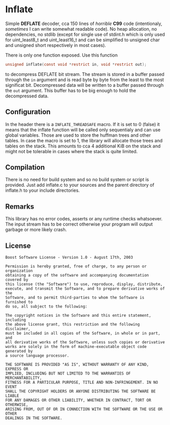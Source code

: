 # Inflate
Simple __DEFLATE__ decoder, cca 150 lines of _horrible_ __C99__ code (intentionaly, _sometimes_ I can write somewhat readable code). No heap allocation, no dependencies, no stdlib (except for single use of stdint.h which is only used for uint_least8_t and uint_least16_t and can be simplified to unsigned char and unsigned short respectively in most cases).

There is only one function exposed.
Use this function
```c
unsigned inflate(const void *restrict in, void *restrict out);
```
to decompress DEFLATE bit stream. The stream is stored in a buffer passed through the `in` argument and is read byte by byte from the least to the most significat bit. Decompressed data will be written to a buffer passed through the `out` argument. This buffer has to be big enough to hold the decompressed data.

## Configuration
In the header there is a `INFLATE_THREADSAFE` macro. If it is set to 0 (false) it means that the inflate function will be called only sequentialy and can use global variables. Those are used to store the huffman trees and other tables. In case the macro is set to 1, the library will allocate those trees and tables on the stack. This amounts to cca 4 additional KiB on the stack and might not be tolerable in cases where the stack is quite limited.

## Compilation
There is no need for build system and so no build system or script is provided. Just add inflate.c to your sources and the parent directory of inflate.h to your include directories.

## Remarks
This library has no error codes, asserts or any runtime checks whatsoever. The input stream has to be correct otherwise your program will output garbage or more likely crash.

## License
```
Boost Software License - Version 1.0 - August 17th, 2003

Permission is hereby granted, free of charge, to any person or organization
obtaining a copy of the software and accompanying documentation covered by
this license (the "Software") to use, reproduce, display, distribute,
execute, and transmit the Software, and to prepare derivative works of the
Software, and to permit third-parties to whom the Software is furnished to
do so, all subject to the following:

The copyright notices in the Software and this entire statement, including
the above license grant, this restriction and the following disclaimer,
must be included in all copies of the Software, in whole or in part, and
all derivative works of the Software, unless such copies or derivative
works are solely in the form of machine-executable object code generated by
a source language processor.

THE SOFTWARE IS PROVIDED "AS IS", WITHOUT WARRANTY OF ANY KIND, EXPRESS OR
IMPLIED, INCLUDING BUT NOT LIMITED TO THE WARRANTIES OF MERCHANTABILITY,
FITNESS FOR A PARTICULAR PURPOSE, TITLE AND NON-INFRINGEMENT. IN NO EVENT
SHALL THE COPYRIGHT HOLDERS OR ANYONE DISTRIBUTING THE SOFTWARE BE LIABLE
FOR ANY DAMAGES OR OTHER LIABILITY, WHETHER IN CONTRACT, TORT OR OTHERWISE,
ARISING FROM, OUT OF OR IN CONNECTION WITH THE SOFTWARE OR THE USE OR OTHER
DEALINGS IN THE SOFTWARE.
```
